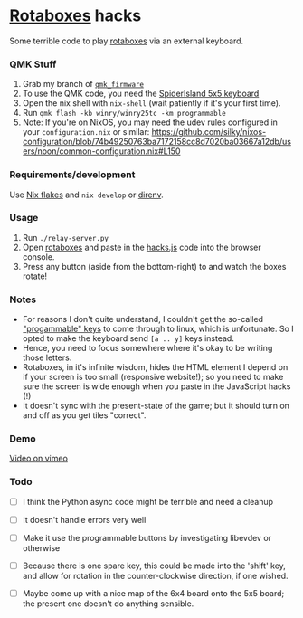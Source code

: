 # [Rotaboxes](https://rotaboxes.com/) hacks

Some terrible code to play [rotaboxes](https://rotaboxes.com/) via an external keyboard.


### QMK Stuff

1. Grab my branch of [`qmk_firmware`](https://github.com/silky/qmk_firmware/tree/rotaboxes-hacks)
1. To use the QMK code, you need the [SpiderIsland 5x5
   keyboard](https://www.aliexpress.com/item/1005002669909038.html)
1. Open the nix shell with `nix-shell` (wait patiently if it's your first
   time).
1. Run `qmk flash -kb winry/winry25tc -km programmable`
1. Note: If you're on NixOS, you may need the udev rules configured in your `configuration.nix` or similar:
   <https://github.com/silky/nixos-configuration/blob/74b49250763ba7172158cc8d7020ba03667a12db/users/noon/common-configuration.nix#L150>


### Requirements/development

Use [Nix flakes](https://nixos.wiki/wiki/Flakes) and `nix develop` or
[direnv](https://github.com/nix-community/nix-direnv).


### Usage

1. Run `./relay-server.py`
1. Open [rotaboxes](https://rotaboxes.com/) and paste in the
   [hacks.js](./hacks.js) code into the browser console.
1. Press any button (aside from the bottom-right) to and watch the boxes
   rotate!


### Notes

- For reasons I don't quite understand, I couldn't get the so-called
["progammable"
keys](https://github.com/qmk/qmk_firmware/blob/master/docs/keycodes.md#programmable-button-support-idprogrammable-button) to come through to linux, which is unfortunate. So I opted to make the keyboard send `[a .. y]` keys instead.
- Hence, you need to focus somewhere where it's okay to be writing those
letters.
- Rotaboxes, in it's infinite wisdom, hides the HTML element I depend on if
your screen is too small (responsive website!); so you need to make sure the
screen is wide enough when you paste in the JavaScript hacks (!)
- It doesn't sync with the present-state of the game; but it should turn on
and off as you get tiles "correct".


### Demo

[Video on vimeo](https://vimeo.com/860187767?share=copy)



### Todo

- [ ] I think the Python async code might be terrible and need a cleanup
- [ ] It doesn't handle errors very well
- [ ] Make it use the programmable buttons by investigating libevdev or otherwise
- [ ] Because there is one spare key, this could be made into the 'shift' key,
    and allow for rotation in the counter-clockwise direction, if one wished.
- [ ] Maybe come up with a nice map of the 6x4 board onto the 5x5 board; the
   present one doesn't do anything sensible.



